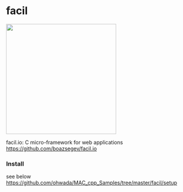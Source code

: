 facil
===============

<img src="https://raw.githubusercontent.com/ohwada/MAC_cpp_Samples/master/fasil/screenshots/http_index.png" width="300" />

facil.io:
C micro-framework for web applications
https://github.com/boazsegev/facil.io


### Install
see below
https://github.com/ohwada/MAC_cpp_Samples/tree/master/facil/setup 
